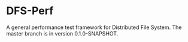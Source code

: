 DFS-Perf
============

A general performance test framework for Distributed File System. The master branch is in version 0.1.0-SNAPSHOT.

